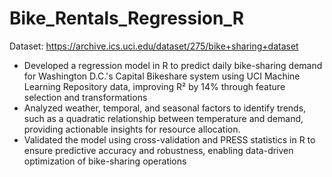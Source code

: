 # Bike_Rentals_Regression_R

Dataset: https://archive.ics.uci.edu/dataset/275/bike+sharing+dataset

* Developed a regression model in R to predict daily bike-sharing demand for Washington D.C.'s Capital Bikeshare system using UCI Machine Learning Repository data, improving R² by 14% through feature selection and transformations
* Analyzed weather, temporal, and seasonal factors to identify trends, such as a quadratic relationship between temperature and demand, providing actionable insights for resource allocation.
* Validated the model using cross-validation and PRESS statistics in R to ensure predictive accuracy and robustness, enabling data-driven optimization of bike-sharing operations
